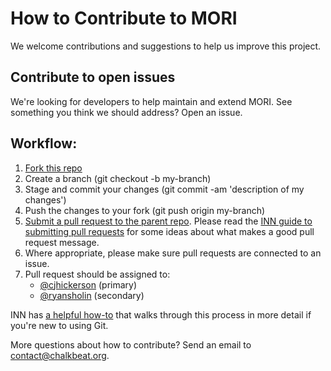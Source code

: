# How to Contribute to MORI
We welcome contributions and suggestions to help us improve this project.

## Contribute to open issues
We're looking for developers to help maintain and extend MORI.
See something you think we should address? Open an issue.

## Workflow:

1.  [Fork this repo](https://help.github.com/articles/fork-a-repo)
2.  Create a branch (git checkout -b my-branch)
3.  Stage and commit your changes (git commit -am 'description of my changes')
4.  Push the changes to your fork (git push origin my-branch)
5.  [Submit a pull request to the parent repo](https://help.github.com/articles/creating-a-pull-request). Please read the [INN guide to submitting pull requests](https://github.com/inn/docs/blob/master/how-to-work-with-us/pull-requests.md) for some ideas about what makes a good pull request message.
6.  Where appropriate, please make sure pull requests are connected to an issue.
6.  Pull request should be assigned to:
    - [@cjhickerson](http://github.com/cjhickerson) (primary)
    - [@ryansholin](http://github.com/ryansholin) (secondary)

INN has [a helpful how-to](https://github.com/INN/docs/blob/master/how-to-work-with-us/via-github.md) that walks through this process in more detail if you're new to using Git.

More questions about how to contribute? Send an email to contact@chalkbeat.org.
